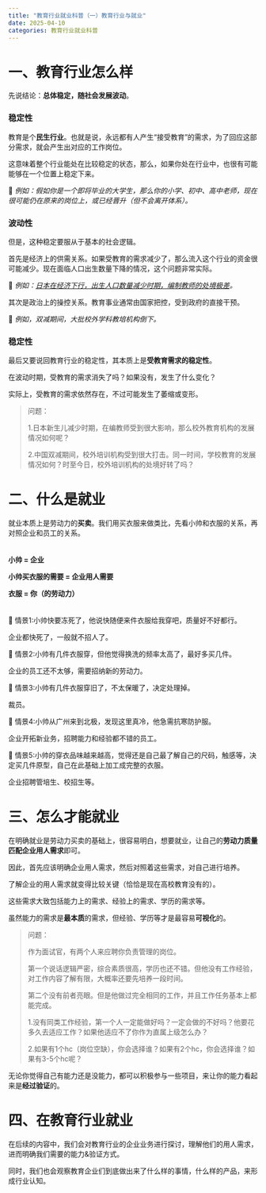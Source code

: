```yaml
---
title: "教育行业就业科普（一）教育行业与就业"
date: 2025-04-10
categories: 教育行业就业科普
---
```


# 一、教育行业怎么样

先说结论：**总体稳定，随社会发展波动**。

### 稳定性

教育是个**民生行业**。也就是说，永远都有人产生“接受教育”的需求，为了回应这部分需求，就会产生出对应的工作岗位。

这意味着整个行业能处在比较稳定的状态，那么，如果你处在行业中，也很有可能能够在一个位置上稳定下来。

🔸 *例如：假如你是一个即将毕业的大学生，那么你的小学、初中、高中老师，现在很可能仍在原来的岗位上，或已经晋升（但不会离开体系）。*

### 波动性

但是，这种稳定要服从于基本的社会逻辑。

首先是经济上的供需关系。如果受教育的需求减少了，那么流入这个行业的资金很可能减少。现在面临人口出生数量下降的情况，这个问题非常实际。

🔸 *例如：[日本在经济下行，出生人口数量减少时期，编制教师的处境极差](https://b23.tv/cd8FINV)。*

其次是政治上的操控关系。教育事业通常由国家把控，受到政府的直接干预。

🔸 *例如，双减期间，大批校外学科教培机构倒下。*

### 稳定性

最后又要说回教育行业的稳定性，其本质上是**受教育需求的稳定性**。

在波动时期，受教育的需求消失了吗？如果没有，发生了什么变化？

实际上，受教育的需求依然存在，不过可能发生了萎缩或变形。

> 问题：
> 
> 1.日本新生儿减少时期，在编教师受到很大影响，那么校外教育机构的发展情况如何呢？
> 
> 2.中国双减期间，校外培训机构受到很大打击。同一时间，学校教育的发展情况如何？时至今日，校外培训机构的处境好转了吗？


# 二、什么是就业

就业本质上是劳动力的**买卖**。我们用买衣服来做类比，先看小帅和衣服的关系，再对照企业和员工的关系。
<br><br><br>
**小帅 = 企业**

**小帅买衣服的需要 = 企业用人需要**

**衣服 = 你（的劳动力）**
<br><br><br>
🔸 情景1:小帅快要冻死了，他说快随便来件衣服给我穿吧，质量好不好都行。

企业都快死了，一般就不招人了。

🔸 情景2:小帅有几件衣服穿，但他觉得换洗的频率太高了，最好多买几件。

企业的员工还不太够，需要招纳新的劳动力。

🔸 情景3:小帅有几件衣服穿旧了，不太保暖了，决定处理掉。

裁员。

🔸 情景4:小帅从广州来到北极，发现这里真冷，他急需抗寒防护服。

企业开拓新业务，招聘能力和经验都不错的员工。

🔸 情景5:小帅的穿衣品味越来越高，觉得还是自己最了解自己的尺码，触感等，决定买几件原型，自己在此基础上加工成完整的衣服。

企业招聘管培生、校招生等。

# 三、怎么才能就业

在明确就业是劳动力买卖的基础上，很容易明白，想要就业，让自己的**劳动力质量匹配企业用人需求**即可。

因此，首先应该明确企业用人需求，然后对照着这些需求，对自己进行培养。

了解企业的用人需求就变得比较关键（恰恰是现在高校教育没有的）。

这些需求大致包括能力上的需求、经验上的需求、学历的需求等。

虽然能力的需求是**最本质**的需求，但经验、学历等才是最容易**可视化**的。

> 问题：
>
> 作为面试官，有两个人来应聘你负责管理的岗位。
>
> 第一个说话逻辑严密，综合素质很高，学历也还不错。但他没有工作经验，对工作内容了解有限，大概率还要先培养一段时间。
>
> 第二个没有前者亮眼。但是他做过完全相同的工作，并且工作任务基本上都能完成。
>
> 1.没有同类工作经验，第一个人一定能做好吗？一定会做的不好吗？他要花多久去适应工作？如果他适应不了你作为直属上级怎么办？
> 
> 2.如果有1个hc（岗位空缺），你会选择谁？如果有2个hc，你会选择谁？如果有3-5个hc呢？


无论你觉得自己有能力还是没能力，都可以积极参与一些项目，来让你的能力看起来是**经过验证**的。

# 四、在教育行业就业

在后续的内容中，我们会对教育行业的企业业务进行探讨，理解他们的用人需求，进而明确我们需要的能力&验证方式。

同时，我们也会观察教育企业们到底做出来了什么样的事情，什么样的产品，来形成行业认知。
